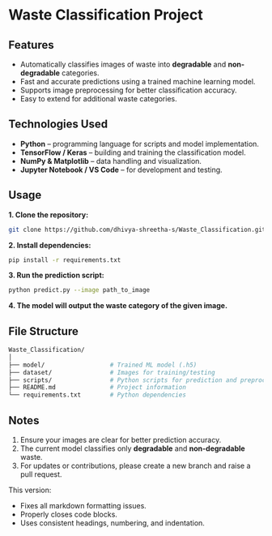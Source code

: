 
# Waste Classification Project

## Features
- Automatically classifies images of waste into **degradable** and **non-degradable** categories.  
- Fast and accurate predictions using a trained machine learning model.  
- Supports image preprocessing for better classification accuracy.  
- Easy to extend for additional waste categories.  

## Technologies Used
- **Python** – programming language for scripts and model implementation.  
- **TensorFlow / Keras** – building and training the classification model.  
- **NumPy & Matplotlib** – data handling and visualization.  
- **Jupyter Notebook / VS Code** – for development and testing.  

## Usage
**1. Clone the repository:**
```bash
git clone https://github.com/dhivya-shreetha-s/Waste_Classification.git
````

**2. Install dependencies:**

```bash
pip install -r requirements.txt
```

**3. Run the prediction script:**

```bash
python predict.py --image path_to_image
```

**4. The model will output the **waste category** of the given image.**

## File Structure

```bash
Waste_Classification/
│
├── model/                  # Trained ML model (.h5)
├── dataset/                # Images for training/testing
├── scripts/                # Python scripts for prediction and preprocessing
├── README.md               # Project information
└── requirements.txt        # Python dependencies
```

## Notes

1. Ensure your images are clear for better prediction accuracy.
2. The current model classifies only **degradable** and **non-degradable** waste.
3. For updates or contributions, please create a new branch and raise a pull request.

This version:  
- Fixes all markdown formatting issues.  
- Properly closes code blocks.  
- Uses consistent headings, numbering, and indentation.  
